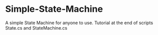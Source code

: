 # Simple-State-Machine
A simple State Machine for anyone to use. Tutorial at the end of scripts State.cs and StateMachine.cs
